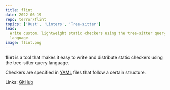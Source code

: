```yaml
---
title: flint
date: 2022-06-19
repo: terror/flint
topics: ['Rust', 'Linters', 'Tree-sitter']
lead:
  Write custom, lightweight static checkers using the tree-sitter query
  language.
image: flint.png
---
```


**flint** is a tool that makes it easy to write and distribute static checkers
using the tree-sitter query language.

Checkers are specified in
[YAML](https://en.wikipedia.org/wiki/YAML?useskin=vector) files that follow a
certain structure.

Links: [GitHub](https://github.com/terror/flint)
